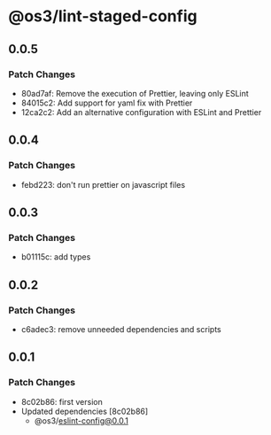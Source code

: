 # @os3/lint-staged-config

## 0.0.5

### Patch Changes

- 80ad7af: Remove the execution of Prettier, leaving only ESLint
- 84015c2: Add support for yaml fix with Prettier
- 12ca2c2: Add an alternative configuration with ESLint and Prettier

## 0.0.4

### Patch Changes

- febd223: don't run prettier on javascript files

## 0.0.3

### Patch Changes

- b01115c: add types

## 0.0.2

### Patch Changes

- c6adec3: remove unneeded dependencies and scripts

## 0.0.1

### Patch Changes

- 8c02b86: first version
- Updated dependencies [8c02b86]
  - @os3/eslint-config@0.0.1
